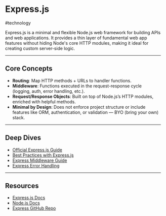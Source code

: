 # Express.js

#technology

Express.js is a minimal and flexible Node.js web framework for building APIs and web applications. It provides a thin layer of fundamental web app features without hiding Node's core HTTP modules, making it ideal for creating custom server-side logic.

---
## Core Concepts

- **Routing**: Map HTTP methods + URLs to handler functions.
- **Middleware**: Functions executed in the request-response cycle (logging, auth, error handling, etc.).
- **Request/Response Objects**: Built on top of Node.js’s HTTP modules, enriched with helpful methods.
- **Minimal by Design**: Does not enforce project structure or include features like ORM, authentication, or validation — BYO (bring your own) stack.

---
## Deep Dives

- [Official Express.js Guide](https://expressjs.com/en/guide/routing.html)
- [Best Practices with Express.js](https://expressjs.com/en/advanced/best-practice-performance.html)
- [Express Middleware Guide](https://expressjs.com/en/guide/using-middleware.html)
- [Express Error Handling](https://expressjs.com/en/guide/error-handling.html)

---

## Resources

- [Express.js Docs](https://expressjs.com/)
- [Node.js Docs](https://nodejs.org/en/docs/)
- [Express GitHub Repo](https://github.com/expressjs/express)
